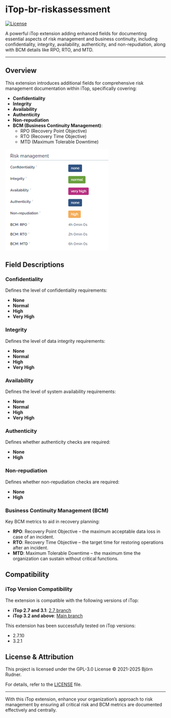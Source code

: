 # iTop-br-riskassessment

[![License](https://img.shields.io/github/license/rudnerbjoern/iTop-br-riskassessment)](https://github.com/rudnerbjoern/iTop-br-riskassessment/blob/main/LICENSE)

A powerful iTop extension adding enhanced fields for documenting essential aspects of risk management and business continuity, including confidentiality, integrity, availability, authenticity, and non-repudiation, along with BCM details like RPO, RTO, and MTD.

---

## Overview

This extension introduces additional fields for comprehensive risk management documentation within iTop, specifically covering:

- **Confidentiality**
- **Integrity**
- **Availability**
- **Authenticity**
- **Non-repudiation**
- **BCM (Business Continuity Management)**:
  - RPO (Recovery Point Objective)
  - RTO (Recovery Time Objective)
  - MTD (Maximum Tolerable Downtime)

![Additional fields for Risk Management](Screenshots/RiskManagementFields.png)

## Field Descriptions

### Confidentiality

Defines the level of confidentiality requirements:

- **None**
- **Normal**
- **High**
- **Very High**

### Integrity

Defines the level of data integrity requirements:

- **None**
- **Normal**
- **High**
- **Very High**

### Availability

Defines the level of system availability requirements:

- **None**
- **Normal**
- **High**
- **Very High**

### Authenticity

Defines whether authenticity checks are required:

- **None**
- **High**

### Non-repudiation

Defines whether non-repudiation checks are required:

- **None**
- **High**

### Business Continuity Management (BCM)

Key BCM metrics to aid in recovery planning:

- **RPO**: Recovery Point Objective – the maximum acceptable data loss in case of an incident.
- **RTO**: Recovery Time Objective – the target time for restoring operations after an incident.
- **MTD**: Maximum Tolerable Downtime – the maximum time the organization can sustain without critical functions.

## Compatibility

### iTop Version Compatibility

The extension is compatible with the following versions of iTop:

- **iTop 2.7 and 3.1**: [2.7 branch](https://github.com/rudnerbjoern/iTop-br-riskassessment/tree/itop/2.7)
- **iTop 3.2 and above**: [Main branch](https://github.com/rudnerbjoern/iTop-br-riskassessment/tree/main)

This extension has been successfully tested on iTop versions:

- 2.7.10
- 3.2.1

## License & Attribution

This project is licensed under the GPL-3.0 License © 2021-2025 Björn Rudner.

For details, refer to the [LICENSE](https://github.com/rudnerbjoern/iTop-br-riskassessment/blob/main/LICENSE) file.

---

With this iTop extension, enhance your organization’s approach to risk management by ensuring all critical risk and BCM metrics are documented effectively and centrally.
